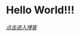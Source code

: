 









#                          **Hello World!!!**

######                                                                      [点击进入博客](https://h3cof6.github.io/realstart.md)

